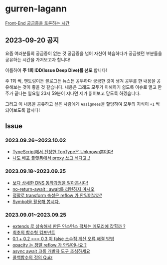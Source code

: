 # gurren-lagann
[Front-End 궁금증을 토론하는 시간](https://github.com/fe-drilling/gurren-lagann/issues)

## 2023-09-20 공지
요즘 여러분들의 궁금증이 없는 것 궁금증을 넘어 자신이 학습하다가 궁금했던 부분들을 공유하는 시간을 가져보고자 합니다!

이름하여 **주 1회 IDD(Issue Deep Dive)를 선포** 합니다!

주 1회 씩, 멘토링이든 블로그든 뉴스든 공부하다 궁금한 것이 생겨 공부를 한 내용을 공유해보는 것이 좋을 것 같습니다.
내용은 그래도 모두가 이해하기 쉽도록 이슈로 열고 한 주가 끝나는 일요일 23시 59분이 지나면 제가 읽어보고 닫도록 하겠습니다.

그리고 이 내용을 공유하고 싶은 사람에게 `Assignees`을 할당하여 모두의 지식이 `+1` 씩 되어보도록 합시다!

## Issue
### 2023.09.26~2023.10.02
- [TypeScript에서 진정한 TopType은 Unknown뿐이다!](https://github.com/fe-drilling/gurren-lagann/issues/14)
- [나도 배포 플랫폼에서 proxy 쓰고 싶다고..! ](https://github.com/fe-drilling/gurren-lagann/issues/13)

### 2023.09.18~2023.09.25
- [보다 상세한 DNS 동작과정을 알아봅시다!](https://github.com/fe-drilling/gurren-lagann/issues/12)
- [no-return-await : await를 리턴하지 마시오](https://github.com/fe-drilling/gurren-lagann/issues/11)
- [정말로 transform 속성은 reflow 가 안일어날까?](https://github.com/fe-drilling/gurren-lagann/issues/10)
- [Symbol을 활용해 봅시다.](https://github.com/fe-drilling/gurren-lagann/issues/9)

### 2023.09.01~2023.09.25
- [extends 로 상속해서 만든 인스턴스 객체는 메모리에 잡힐까 ?](https://github.com/fe-drilling/gurren-lagann/issues/7)
- [최초의 함수형 컴포넌트](https://github.com/fe-drilling/gurren-lagann/issues/5)
- [0.1 + 0.2 === 0.3 이 false 소수점 계산 오류 해결 방법](https://github.com/fe-drilling/gurren-lagann/issues/4)
- [opacity 는 정말 reflow 가 안일어나요 ?](https://github.com/fe-drilling/gurren-lagann/issues/3)
- [async await 크롬 개발자 도구 조심하세요](https://github.com/fe-drilling/gurren-lagann/issues/2)
- [콜백함수의 정의 Quiz](https://github.com/fe-drilling/gurren-lagann/issues/1)
